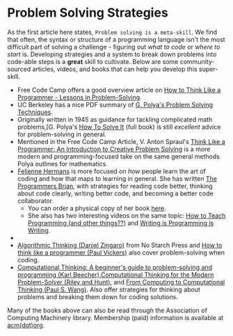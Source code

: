 # Problem Solving Strategies


As the first article here states, `Problem solving is a meta-skill`.
We find that often, the syntax or structure of a programming language isn't the most difficult part of solving a challenge - figuring out _what to code_ or _where to start_ is.
Developing strategies and a system to break down problems into code-able steps is a **great** skill to cultivate.
Below are some community-sourced articles, videos, and books that can help you develop this super-skill.


- Free Code Camp offers a good overview article on [How to Think Like a Programmer - Lessons in Problem-Solving][free-code-camp-think-like-a-programmer].
- UC Berkeley has a nice PDF summary of [G. Polya's Problem Solving Techniques][g-polya-how-to-solve-it-summary].
- Originally written in 1945 as guidance for tackling complicated math problems,[G. Polya's [How To Solve It][g-polya-how-to-solve-it] (full book) is still _excellent_ advice for problem-solving in general.
- Mentioned in the Free Code Camp Article, V. Anton Spraul's [Think Like a Programmer: An Introduction to Creative Problem Solving][v-anton-spraul-think-like-a-programmer] is a more modern and programming-focused take on the same general methods Polya outlines for mathematics.
- [Felienne Hermans][felienne-hermans] is more focused on _how_ people learn the art of coding and how that maps to learning in general.
  She has written [The Programmers Brian][programmers-brain-free-online], with strategies for reading code better, thinking about code clearly, writing better code, and becoming a better code collaborator.
  - You can order a physical copy of her book [here][programmers-brain-manning].
  - She also has two interesting videos on the same topic: [How to Teach Programming (and other things??)][felienne-hermans-how-to-teach-programming] and [Writing is Programming is Writing][felienne-hermans-programming-is-writing-is-programming].
- 
- [Algorithmic Thinking (Daniel Zingaro)][daniel-zingaro-algorithmic-thinking] from No Starch Press and [How to think like a programmer (Paul Vickers)][paul-vickers-how-to-think-like-a-programmer] also cover problem-solving when coding.
- [Computational Thinking: A beginner's guide to problem-solving and programming (Karl Beecher)][beecher-computational-thinking],[Computational Thinking for the Modern Problem-Solver (Riley and Hunt)][riley-and-hunt-computational-thinking], and [From Computing to Computational Thinking (Paul S. Wang)][wang-computational-thinking]. Also offer strategies for thinking about problems and breaking them down for coding solutions.

Many of the books above can also be read through the Association of Computing Machinery library.
Membership (paid) information is available at [acm(dot)org][association-for-computing-machinery].


[association-for-computing-machinery]: https://www.acm.org/membership/membership-benefits
[daniel-zingaro-algorithmic-thinking]: https://nostarch.com/algorithmic-thinking
[felienne-hermans-how-to-teach-programming]: https://www.youtube.com/watch?v=g1ib43q3uXQ
[felienne-hermans-programming-is-writing-is-programming]: https://www.youtube.com/watch?v=uO3a4HIBDU4
[felienne-hermans]: https://www.felienne.com/
[free-code-camp-think-like-a-programmer]: https://www.freecodecamp.org/news/how-to-think-like-a-programmer-lessons-in-problem-solving-d1d8bf1de7d2/
[g-polya-how-to-solve-it-summary]: https://math.berkeley.edu/~gmelvin/polya.pdf
[g-polya-how-to-solve-it]: https://press.princeton.edu/books/paperback/9780691164076/how-to-solve-it
[paul-vickers-how-to-think-like-a-programmer]: https://www.researchgate.net/publication/236270907_How_to_Think_like_a_Programmer_Problem_Solving_for_the_Bewildered
[programmers-brain-free-online]: https://www.manning.com/books/the-programmers-brain#toc
[programmers-brain-manning]: https://www.manning.com/books/the-programmers-brain
[v-anton-spraul-think-like-a-programmer]: https://archive.org/details/think-like-a-programmer/page/n19/mode/2up
[beecher-computational-thinking]: https://www.karlbeecher.com/project/ct
[riley-and-hunt-computational-thinking]: https://www.amazon.com/Computational-Thinking-Problem-Textbooks-Computing-ebook/dp/B00IZL9NQI
[wang-computational-thinking]: https://www.amazon.com/Computing-Computational-Thinking-Paul-Wang-dp-1482217651/dp/1482217651/ref=mt_other?_encoding=UTF8&me=&qid=
